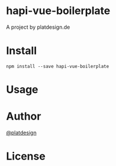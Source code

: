 # hapi-vue-boilerplate

A project by platdesign.de


# Install

`npm install --save hapi-vue-boilerplate`

# Usage


# Author

[@platdesign](https://twitter.com/platdesign)

# License
